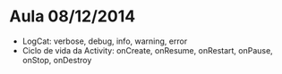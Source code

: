 Aula 08/12/2014
===========
- LogCat: verbose, debug, info, warning, error
- Ciclo de vida da Activity: onCreate, onResume, onRestart, onPause, onStop, onDestroy